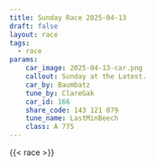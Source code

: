 ```yaml
---
title: Sunday Race 2025-04-13
draft: false
layout: race
tags:
  - race
params:
    car_image: 2025-04-13-car.png
    callout: Sunday at the Latest. 
    car_by: Baumbatz
    tune_by: ClareGak
    car_id: 166
    share_code: 143 121 079
    tune_name: LastMinBeech
    class: A 775
---
```


{{< race >}}
